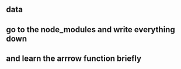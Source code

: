 ## data

## go to the node_modules and write everything down
## and learn the arrrow function briefly